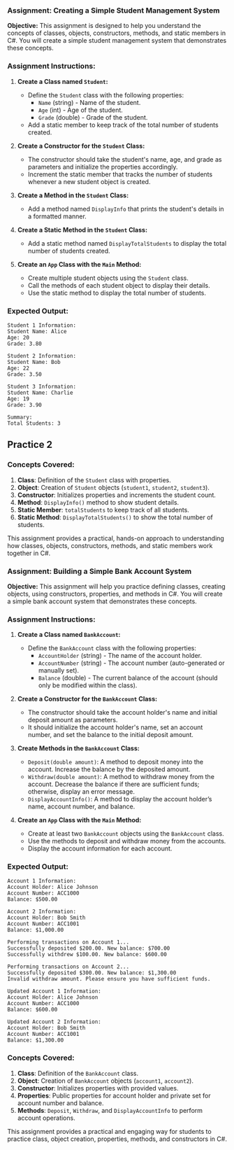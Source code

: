 ### **Assignment: Creating a Simple Student Management System**

**Objective:** This assignment is designed to help you understand the concepts of classes, objects, constructors, methods, and static members in C#. You will create a simple student management system that demonstrates these concepts.

### **Assignment Instructions:**

1. **Create a Class named `Student`:**

   - Define the `Student` class with the following properties:
     - `Name` (string) - Name of the student.
     - `Age` (int) - Age of the student.
     - `Grade` (double) - Grade of the student.
   - Add a static member to keep track of the total number of students created.

2. **Create a Constructor for the `Student` Class:**

   - The constructor should take the student's name, age, and grade as parameters and initialize the properties accordingly.
   - Increment the static member that tracks the number of students whenever a new student object is created.

3. **Create a Method in the `Student` Class:**

   - Add a method named `DisplayInfo` that prints the student's details in a formatted manner.

4. **Create a Static Method in the `Student` Class:**

   - Add a static method named `DisplayTotalStudents` to display the total number of students created.

5. **Create an `App` Class with the `Main` Method:**
   - Create multiple student objects using the `Student` class.
   - Call the methods of each student object to display their details.
   - Use the static method to display the total number of students.

### **Expected Output:**

```
Student 1 Information:
Student Name: Alice
Age: 20
Grade: 3.80

Student 2 Information:
Student Name: Bob
Age: 22
Grade: 3.50

Student 3 Information:
Student Name: Charlie
Age: 19
Grade: 3.90

Summary:
Total Students: 3
```

## Practice 2

### **Concepts Covered:**

1. **Class**: Definition of the `Student` class with properties.
2. **Object**: Creation of `Student` objects (`student1`, `student2`, `student3`).
3. **Constructor**: Initializes properties and increments the student count.
4. **Method**: `DisplayInfo()` method to show student details.
5. **Static Member**: `totalStudents` to keep track of all students.
6. **Static Method**: `DisplayTotalStudents()` to show the total number of students.

This assignment provides a practical, hands-on approach to understanding how classes, objects, constructors, methods, and static members work together in C#.

### **Assignment: Building a Simple Bank Account System**

**Objective:** This assignment will help you practice defining classes, creating objects, using constructors, properties, and methods in C#. You will create a simple bank account system that demonstrates these concepts.

### **Assignment Instructions:**

1. **Create a Class named `BankAccount`:**
   - Define the `BankAccount` class with the following properties:
     - `AccountHolder` (string) - The name of the account holder.
     - `AccountNumber` (string) - The account number (auto-generated or manually set).
     - `Balance` (double) - The current balance of the account (should only be modified within the class).

2. **Create a Constructor for the `BankAccount` Class:**
   - The constructor should take the account holder's name and initial deposit amount as parameters.
   - It should initialize the account holder's name, set an account number, and set the balance to the initial deposit amount.

3. **Create Methods in the `BankAccount` Class:**
   - `Deposit(double amount)`: A method to deposit money into the account. Increase the balance by the deposited amount.
   - `Withdraw(double amount)`: A method to withdraw money from the account. Decrease the balance if there are sufficient funds; otherwise, display an error message.
   - `DisplayAccountInfo()`: A method to display the account holder’s name, account number, and balance.

4. **Create an `App` Class with the `Main` Method:**
   - Create at least two `BankAccount` objects using the `BankAccount` class.
   - Use the methods to deposit and withdraw money from the accounts.
   - Display the account information for each account.

### **Expected Output:**

```
Account 1 Information:
Account Holder: Alice Johnson
Account Number: ACC1000
Balance: $500.00

Account 2 Information:
Account Holder: Bob Smith
Account Number: ACC1001
Balance: $1,000.00

Performing transactions on Account 1...
Successfully deposited $200.00. New balance: $700.00
Successfully withdrew $100.00. New balance: $600.00

Performing transactions on Account 2...
Successfully deposited $300.00. New balance: $1,300.00
Invalid withdraw amount. Please ensure you have sufficient funds.

Updated Account 1 Information:
Account Holder: Alice Johnson
Account Number: ACC1000
Balance: $600.00

Updated Account 2 Information:
Account Holder: Bob Smith
Account Number: ACC1001
Balance: $1,300.00
```

### **Concepts Covered:**

1. **Class**: Definition of the `BankAccount` class.
2. **Object**: Creation of `BankAccount` objects (`account1`, `account2`).
3. **Constructor**: Initializes properties with provided values.
4. **Properties**: Public properties for account holder and private set for account number and balance.
5. **Methods**: `Deposit`, `Withdraw`, and `DisplayAccountInfo` to perform account operations.

This assignment provides a practical and engaging way for students to practice class, object creation, properties, methods, and constructors in C#.
